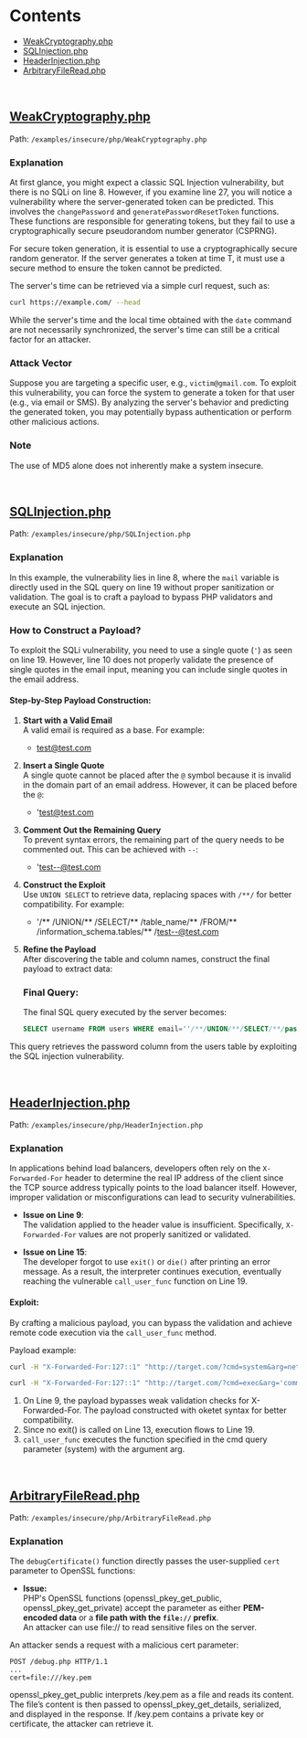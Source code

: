 # Contents

- [WeakCryptography.php](#weakcryptographyphp)
- [SQLInjection.php](#sqlinjectionphp)
- [HeaderInjection.php](#headerinjectionphp)
- [ArbitraryFileRead.php](#arbitraryfilereadphp)

&nbsp;

## [WeakCryptography.php](../../examples/insecure/php/WeakCryptography.php)

Path: `/examples/insecure/php/WeakCryptography.php`

### Explanation

At first glance, you might expect a classic SQL Injection vulnerability, but there is no SQLi on line 8. However, if you examine line 27, you will notice a vulnerability where the server-generated token can be predicted. This involves the `changePassword` and `generatePasswordResetToken` functions. These functions are responsible for generating tokens, but they fail to use a cryptographically secure pseudorandom number generator (CSPRNG).

For secure token generation, it is essential to use a cryptographically secure random generator. If the server generates a token at time T, it must use a secure method to ensure the token cannot be predicted.

The server's time can be retrieved via a simple curl request, such as:
```bash
curl https://example.com/ --head
```
While the server's time and the local time obtained with the `date` command are not necessarily synchronized, the server's time can still be a critical factor for an attacker.

### Attack Vector
Suppose you are targeting a specific user, e.g., `victim@gmail.com`. To exploit this vulnerability, you can force the system to generate a token for that user (e.g., via email or SMS). By analyzing the server's behavior and predicting the generated token, you may potentially bypass authentication or perform other malicious actions.

### Note
The use of MD5 alone does not inherently make a system insecure.

&nbsp;


## [SQLInjection.php](../../examples/insecure/php/SQLInjection.php)

Path: `/examples/insecure/php/SQLInjection.php`

### Explanation

In this example, the vulnerability lies in line 8, where the `mail` variable is directly used in the SQL query on line 19 without proper sanitization or validation. The goal is to craft a payload to bypass PHP validators and execute an SQL injection.

### How to Construct a Payload?

To exploit the SQLi vulnerability, you need to use a single quote (`'`) as seen on line 19. However, line 10 does not properly validate the presence of single quotes in the email input, meaning you can include single quotes in the email address.

#### Step-by-Step Payload Construction:

1. **Start with a Valid Email**  
   A valid email is required as a base. For example:  
    - test@test.com

2. **Insert a Single Quote**  
A single quote cannot be placed after the `@` symbol because it is invalid in the domain part of an email address. However, it can be placed before the `@`:  

    - 'test@test.com

3. **Comment Out the Remaining Query**  
To prevent syntax errors, the remaining part of the query needs to be commented out. This can be achieved with `--`:  
    - 'test--@test.com

4. **Construct the Exploit**  
Use `UNION SELECT` to retrieve data, replacing spaces with `/**/` for better compatibility. For example:  
    - '/** /UNION/** /SELECT/** /table_name/** /FROM/** /information_schema.tables/** /test--@test.com

5. **Refine the Payload**  
After discovering the table and column names, construct the final payload to extract data:  

    ### Final Query:
    The final SQL query executed by the server becomes:
    ```sql
    SELECT username FROM users WHERE email=''/**/UNION/**/SELECT/**/password/**/FROM/**/users/**/--'@test.com' LIMIT 1
    ```
This query retrieves the password column from the users table by exploiting the SQL injection vulnerability.

&nbsp;

## [HeaderInjection.php](../../examples/insecure/php/HeaderInjection.php)

Path: `/examples/insecure/php/HeaderInjection.php`

### Explanation

In applications behind load balancers, developers often rely on the `X-Forwarded-For` header to determine the real IP address of the client since the TCP source address typically points to the load balancer itself. However, improper validation or misconfigurations can lead to security vulnerabilities.

- **Issue on Line 9**:  
  The validation applied to the header value is insufficient. Specifically, `X-Forwarded-For` values are not properly sanitized or validated.

- **Issue on Line 15**:  
  The developer forgot to use `exit()` or `die()` after printing an error message. As a result, the interpreter continues execution, eventually reaching the vulnerable `call_user_func` function on Line 19.

#### Exploit:

By crafting a malicious payload, you can bypass the validation and achieve remote code execution via the `call_user_func` method. 

Payload example: 

```bash
curl -H "X-Forwarded-For:127::1" "http://target.com/?cmd=system&arg=netcatreverseshell"

curl -H "X-Forwarded-For:127::1" "http://target.com/?cmd=exec&arg='command_here'"
``` 

1. On Line 9, the payload bypasses weak validation checks for X-Forwarded-For. The payload constructed with oketet syntax for better compatibility.
2. Since no exit() is called on Line 13, execution flows to Line 19.
3. `call_user_func` executes the function specified in the cmd query parameter (system) with the argument arg.

&nbsp;

## [ArbitraryFileRead.php](../../examples/insecure/php/ArbitraryFileRead.php)

Path: `/examples/insecure/php/ArbitraryFileRead.php`

### Explanation

The `debugCertificate()` function directly passes the user-supplied `cert` parameter to OpenSSL functions:

- **Issue:**  
  PHP's OpenSSL functions (openssl_pkey_get_public, openssl_pkey_get_private) accept the parameter as either **PEM-encoded data** or a **file path with the `file://` prefix**.  
  An attacker can use file:// to read sensitive files on the server.


An attacker sends a request with a malicious cert parameter:

```http
POST /debug.php HTTP/1.1
...
cert=file:///key.pem
```

openssl_pkey_get_public interprets /key.pem as a file and reads its content. The file’s content is then passed to openssl_pkey_get_details, serialized, and displayed in the response. If /key.pem contains a private key or certificate, the attacker can retrieve it.

&nbsp;